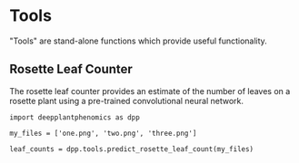 # Tools

"Tools" are stand-alone functions which provide useful functionality.

## Rosette Leaf Counter

The rosette leaf counter provides an estimate of the number of leaves on a rosette plant using a pre-trained convolutional neural network.

```
import deepplantphenomics as dpp

my_files = ['one.png', 'two.png', 'three.png']

leaf_counts = dpp.tools.predict_rosette_leaf_count(my_files)
```